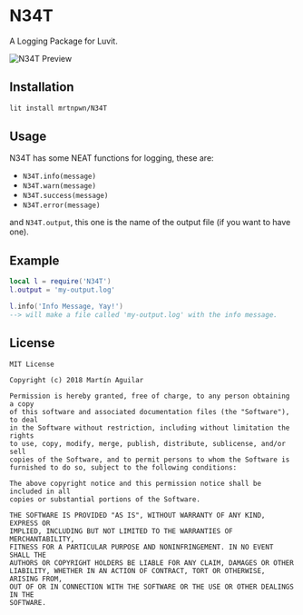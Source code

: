 # N34T

A Logging Package for Luvit.

![N34T Preview](https://image.ibb.co/hN7Pmp/n34t_colors.png)

## Installation

```bash
lit install mrtnpwn/N34T
```

## Usage

N34T has some NEAT functions for logging, these are:

* ``N34T.info(message)``
* ``N34T.warn(message)``
* ``N34T.success(message)``
* ``N34T.error(message)``

and ``N34T.output``, this one is the name of the output file (if you want to have one).

## Example

```lua
local l = require('N34T')
l.output = 'my-output.log'

l.info('Info Message, Yay!')
--> will make a file called 'my-output.log' with the info message.
```

## License

```text
MIT License

Copyright (c) 2018 Martín Aguilar

Permission is hereby granted, free of charge, to any person obtaining a copy
of this software and associated documentation files (the "Software"), to deal
in the Software without restriction, including without limitation the rights
to use, copy, modify, merge, publish, distribute, sublicense, and/or sell
copies of the Software, and to permit persons to whom the Software is
furnished to do so, subject to the following conditions:

The above copyright notice and this permission notice shall be included in all
copies or substantial portions of the Software.

THE SOFTWARE IS PROVIDED "AS IS", WITHOUT WARRANTY OF ANY KIND, EXPRESS OR
IMPLIED, INCLUDING BUT NOT LIMITED TO THE WARRANTIES OF MERCHANTABILITY,
FITNESS FOR A PARTICULAR PURPOSE AND NONINFRINGEMENT. IN NO EVENT SHALL THE
AUTHORS OR COPYRIGHT HOLDERS BE LIABLE FOR ANY CLAIM, DAMAGES OR OTHER
LIABILITY, WHETHER IN AN ACTION OF CONTRACT, TORT OR OTHERWISE, ARISING FROM,
OUT OF OR IN CONNECTION WITH THE SOFTWARE OR THE USE OR OTHER DEALINGS IN THE
SOFTWARE.
```

